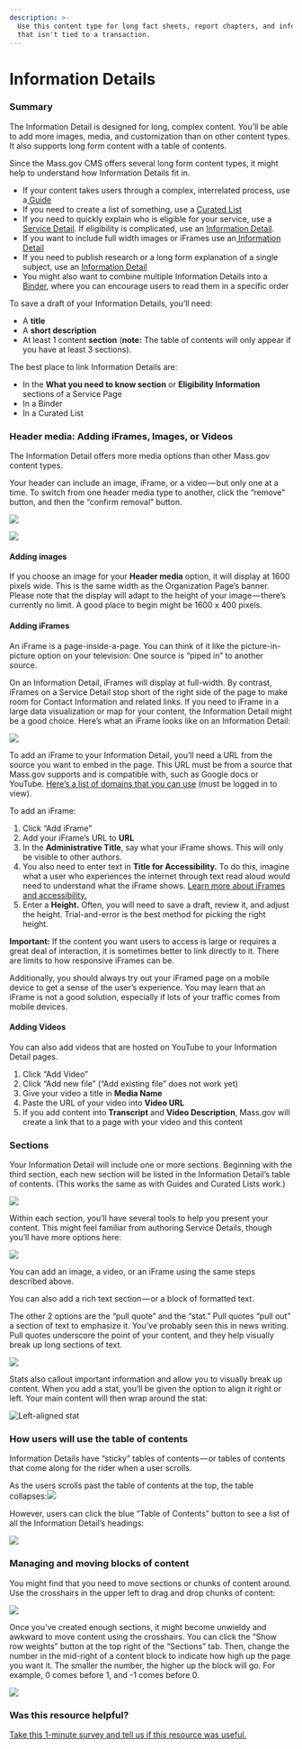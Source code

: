 ```yaml
---
description: >-
  Use this content type for long fact sheets, report chapters, and information
  that isn't tied to a transaction.
---
```


# Information Details

### Summary

The Information Detail is designed for long, complex content. You’ll be able to add more images, media, and customization than on other content types. It also supports long form content with a table of contents.

Since the Mass.gov CMS offers several long form content types, it might help to understand how Information Details fit in.

* If your content takes users through a complex, interrelated process, use a[ Guide](guides.md)
* If you need to create a list of something, use a [Curated List](curated-lists/)
* If you need to quickly explain who is eligible for your service, use a [Service Detail](service-detail.md). If eligibility is complicated, use an [Information Detail](information-details.md).
* If you want to include full width images or iFrames use an[ Information Detail](information-details.md)
* If you need to publish research or a long form explanation of a single subject, use an [Information Detail](information-details.md)
* You might also want to combine multiple Information Details into a [Binder](binders.md), where you can encourage users to read them in a specific order

To save a draft of your Information Details, you’ll need:

* A **title**
* A **short description**
* At least 1 content **section** \(**note:** The table of contents will only appear if you have at least 3 sections\).

The best place to link Information Details are:

* In the **What you need to know section** or **Eligibility Information** sections of a Service Page
* In a Binder
* In a Curated List

### Header media: Adding iFrames, Images, or Videos

The Information Detail offers more media options than other Mass.gov content types.

Your header can include an image, iFrame, or a video — but only one at a time. To switch from one header media type to another, click the “remove” button, and then the “confirm removal” button.

![](https://cdn-images-1.medium.com/max/800/1*vtIqyovCc3oogkOkg6ex7w.png)

![](https://cdn-images-1.medium.com/max/800/1*CsAaDpfp04MC4ZqYaPgCWQ.png)

#### **Adding images**

If you choose an image for your **Header media** option, it will display at 1600 pixels wide. This is the same width as the Organization Page’s banner. Please note that the display will adapt to the height of your image — there’s currently no limit. A good place to begin might be 1600 x 400 pixels.

#### **Adding iFrames**

An iFrame is a page-inside-a-page. You can think of it like the picture-in-picture option on your television: One source is “piped in” to another source.

On an Information Detail, iFrames will display at full-width. By contrast, iFrames on a Service Detail stop short of the right side of the page to make room for Contact Information and related links. If you need to iFrame in a large data visualization or map for your content, the Information Detail might be a good choice. Here’s what an iFrame looks like on an Information Detail:

![](https://cdn-images-1.medium.com/max/800/0*zk9obe1cX-usWiLD.)

To add an iFrame to your Information Detail, you’ll need a URL from the source you want to embed in the page. This URL must be from a source that Mass.gov supports and is compatible with, such as Google docs or YouTube. [Here’s a list of domains that you can use](https://edit.mass.gov/node/105146) \(must be logged in to view\).

To add an iFrame:

1. Click “Add iFrame”
2. Add your iFrame’s URL to **URL**
3. In the **Administrative Title**, say what your iFrame shows. This will only be visible to other authors.
4. You also need to enter text in **Title for Accessibility.** To do this, imagine what a user who experiences the internet through text read aloud would need to understand what the iFrame shows. [Learn more about iFrames and accessibility.](https://webaim.org/techniques/frames/)
5. Enter a **Height.** Often, you will need to save a draft, review it, and adjust the height. Trial-and-error is the best method for picking the right height.

**Important:** If the content you want users to access is large or requires a great deal of interaction, it is sometimes better to link directly to it. There are limits to how responsive iFrames can be.

Additionally, you should always try out your iFramed page on a mobile device to get a sense of the user’s experience. You may learn that an iFrame is not a good solution, especially if lots of your traffic comes from mobile devices.

#### **Adding Videos**

You can also add videos that are hosted on YouTube to your Information Detail pages.

1. Click “Add Video”
2. Click “Add new file” \(“Add existing file” does not work yet\)
3. Give your video a title in **Media Name**
4. Paste the URL of your video into **Video URL**
5. If you add content into **Transcript** and **Video Description**, Mass.gov will create a link that to a page with your video and this content

### Sections

Your Information Detail will include one or more sections. Beginning with the third section, each new section will be listed in the Information Detail’s table of contents. \(This works the same as with Guides and Curated Lists work.\)

![](https://cdn-images-1.medium.com/max/800/0*aMB9DM7zJ_qidxSU.)

Within each section, you’ll have several tools to help you present your content. This might feel familiar from authoring Service Details, though you’ll have more options here:

![](https://cdn-images-1.medium.com/max/800/1*-xM5M7beYTR8qvGnP4KFBQ.png)

You can add an image, a video, or an iFrame using the same steps described above.

You can also add a rich text section — or a block of formatted text. 

The other 2 options are the “pull quote” and the “stat.” Pull quotes “pull out” a section of text to emphasize it. You’ve probably seen this in news writing. Pull quotes underscore the point of your content, and they help visually break up long sections of text.

![](https://cdn-images-1.medium.com/max/800/1*e5UmS9Gb7vYKq0nKVyMKmw.jpeg)

Stats also callout important information and allow you to visually break up content. When you add a stat, you’ll be given the option to align it right or left. Your main content will then wrap around the stat:

![Left-aligned stat](https://cdn-images-1.medium.com/max/800/0*psTN4GhxAnHbzZhJ.)

### **How users will use the table of contents**

Information Details have “sticky” tables of contents — or tables of contents that come along for the rider when a user scrolls.

As the users scrolls past the table of contents at the top, the table collapses:![](https://cdn-images-1.medium.com/max/1000/0*AKUXBDGVHvy_FBXw.)

However, users can click the blue “Table of Contents” button to see a list of all the Information Detail’s headings:

![](https://cdn-images-1.medium.com/max/800/1*JlI0_H_CtS4xjmdE59I3BQ.jpeg)

### Managing and moving blocks of content

You might find that you need to move sections or chunks of content around. Use the crosshairs in the upper left to drag and drop chunks of content:

![](https://cdn-images-1.medium.com/max/800/1*dcRqx8BTJ-gpvT326qnRoA.png)

Once you’ve created enough sections, it might become unwieldy and awkward to move content using the crosshairs. You can click the “Show row weights” button at the top right of the “Sections” tab. Then, change the number in the mid-right of a content block to indicate how high up the page you want it. The smaller the number, the higher up the block will go. For example, 0 comes before 1, and -1 comes before 0.

![](https://cdn-images-1.medium.com/max/800/1*OgbnNcf1x5ZQPNJIZUYp9Q.png)

### Was this resource helpful?

[Take this 1-minute survey and tell us if this resource was useful.](https://massgov.formstack.com/forms/resource_library_feedback?Article=Info_details)

